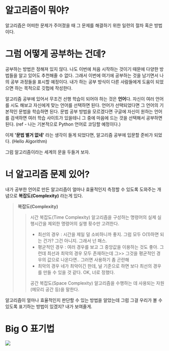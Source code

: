 # 알고리즘이 뭐야? 

알고리즘은 어떠한 문제가 주어졌을 때 그 문제를 해결하기 위한 일련의 절차 혹은 방법이다.


# 그럼 어떻게 공부하는 건데?

공부하는 방법은 정해져 있지 않다. 나도 이번에 처음 시작하는 것이기 때문에 다양한 방법들을 알고 있어도 추천해줄 수 없다. 그래서 이번에 여기에 공부하는 것을 남기면서 나의 공부 과정들을 표시할 예정이다. 내가 하는 공부 방식이 다른 사람들에게 도움이 되었으면 하는 목적으로 깃헙에 작성한다.

알고리즘 공부에 있어서 무조건 선행 학습이 되어야 하는 것은 **언어**다. 자신이 여러 언어를 시도 해보고 자신에게 맞는 언어를 선택하면 된다. 언어가 선택되었다면 그 언어의 기본적인 문법을 학습하면 된다. 문법 공부 방법을 모르겠다면 구글에 자신이 원하는 언어를 검색하면 여러 학습 사이트가 있을테니 그 중에 마음에 드는 것을 선택해서 공부하면 된다. (ref - 나는 기본적으로 Python 언어로 코딩할 예정이다.)

이제 **'문법 별거 없네'** 라는 생각이 들게 되었다면, 알고리즘 공부에 입문할 준비가 되었다. (Hello Algorithm)

그럼 알고리즘이라는 세계의 문을 두들겨 보자.

# 너 알고리즘 문제 있어?

내가 공부한 언어로 만든 알고리즘이 얼마나 효율적인지 측정할 수 있도록 도와주는 개념으로 **복잡도(Complexity)** 라는게 있다.

> __복잡도(Complexity)__
>> 시간 복잡도(Time Complexity)
>> 알고리즘을 구성하는 명령어의 실제 실행시간을 제외한 명령어의 실행 횟수만 고려한다.
>> - 최선의 경우 : 시간을 제일 덜 소비하니까 좋지. 그럼 모두 O(1)하면 되는 건가? 그건 아니지. 그래서 넌 패스.
>> - 평균적인 경우 : 여러 경우를 보고 그 중앙값을 이용하는 것도 좋아. 그런데 최선과 최악의 경우 모두 존재하는데 그>> 그것을 평균적인 경우의 값으로 나온다면.. 그러면 사용하기 좀 곤란해
>> - 최악의 경우
>> 네가 최악이긴 한데, 널 기준으로 하면 보다 최선의 경우를 만들 수 있을 것 같다. OK, 너로 정했다.
>>
>> 공간 복잡도(Space Complexity)
>> 알고리즘을 수행하는 데 사용되는 자원(메모리 공간 등)을 말한다.

알고리즘이 얼마나 효율적인지 판단할 수 있는 방법을 알았는데 그럼 그걸 우리가 볼 수 있도록 표기하는 방법이 있겠지? 내가 보여줄게.

# Big O 표기법
![](https://miro.medium.com/max/695/0*_pZdQCZ2LGo9gPy9)

# 
